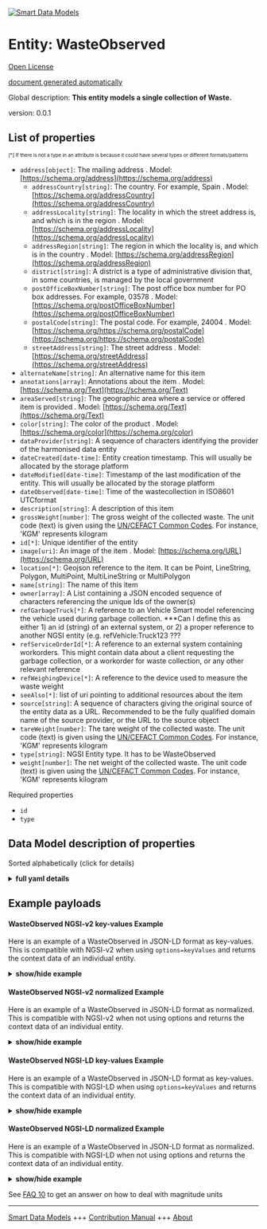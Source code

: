 <!-- 10-Header -->  
[![Smart Data Models](https://smartdatamodels.org/wp-content/uploads/2022/01/SmartDataModels_logo.png "Logo")](https://smartdatamodels.org)  
Entity: WasteObserved  
=====================<!-- /10-Header -->  
<!-- 15-License -->  
[Open License](https://github.com/smart-data-models//dataModel.WasteManagement/blob/master/WasteObserved/LICENSE.md)  
[document generated automatically](https://docs.google.com/presentation/d/e/2PACX-1vTs-Ng5dIAwkg91oTTUdt8ua7woBXhPnwavZ0FxgR8BsAI_Ek3C5q97Nd94HS8KhP-r_quD4H0fgyt3/pub?start=false&loop=false&delayms=3000#slide=id.gb715ace035_0_60)  
<!-- /15-License -->  
<!-- 20-Description -->  
Global description: **This entity models a single collection of Waste.**  
version: 0.0.1  
<!-- /20-Description -->  
<!-- 30-PropertiesList -->  

## List of properties  

<sup><sub>[*] If there is not a type in an attribute is because it could have several types or different formats/patterns</sub></sup>  
- `address[object]`: The mailing address  . Model: [https://schema.org/address](https://schema.org/address)	- `addressCountry[string]`: The country. For example, Spain  . Model: [https://schema.org/addressCountry](https://schema.org/addressCountry)  
	- `addressLocality[string]`: The locality in which the street address is, and which is in the region  . Model: [https://schema.org/addressLocality](https://schema.org/addressLocality)  
	- `addressRegion[string]`: The region in which the locality is, and which is in the country  . Model: [https://schema.org/addressRegion](https://schema.org/addressRegion)  
	- `district[string]`: A district is a type of administrative division that, in some countries, is managed by the local government    
	- `postOfficeBoxNumber[string]`: The post office box number for PO box addresses. For example, 03578  . Model: [https://schema.org/postOfficeBoxNumber](https://schema.org/postOfficeBoxNumber)  
	- `postalCode[string]`: The postal code. For example, 24004  . Model: [https://schema.org/https://schema.org/postalCode](https://schema.org/https://schema.org/postalCode)  
	- `streetAddress[string]`: The street address  . Model: [https://schema.org/streetAddress](https://schema.org/streetAddress)  
- `alternateName[string]`: An alternative name for this item  - `annotations[array]`: Annotations about the item  . Model: [https://schema.org/Text](https://schema.org/Text)- `areaServed[string]`: The geographic area where a service or offered item is provided  . Model: [https://schema.org/Text](https://schema.org/Text)- `color[string]`: The color of the product  . Model: [https://schema.org/color](https://schema.org/color)- `dataProvider[string]`: A sequence of characters identifying the provider of the harmonised data entity  - `dateCreated[date-time]`: Entity creation timestamp. This will usually be allocated by the storage platform  - `dateModified[date-time]`: Timestamp of the last modification of the entity. This will usually be allocated by the storage platform  - `dateObserved[date-time]`: Time of the wastecollection in ISO8601 UTCformat  - `description[string]`: A description of this item  - `grossWeight[number]`: The gross weight of the collected waste. The unit code (text) is given using the [UN/CEFACT Common Codes](http://wiki.goodrelations-vocabulary.org/Documentation/UN/CEFACT_Common_Codes ). For instance, 'KGM' represents kilogram  - `id[*]`: Unique identifier of the entity  - `image[uri]`: An image of the item  . Model: [https://schema.org/URL](https://schema.org/URL)- `location[*]`: Geojson reference to the item. It can be Point, LineString, Polygon, MultiPoint, MultiLineString or MultiPolygon  - `name[string]`: The name of this item  - `owner[array]`: A List containing a JSON encoded sequence of characters referencing the unique Ids of the owner(s)  - `refGarbageTruck[*]`: A reference to an Vehicle Smart model referencing the vehicle used during garbage collection. ***Can I define this as either 1) an id (string) of an external system, or 2) a proper reference to another NGSI entity (e.g. refVehicle:Truck123 ???  - `refServiceOrderId[*]`: A reference to an external system containing workorders. This might contain data about a client requesting the garbage collection, or a workorder for waste collection, or any other relevant reference  - `refWeighingDevice[*]`: A reference to the device used to measure the waste weight  - `seeAlso[*]`: list of uri pointing to additional resources about the item  - `source[string]`: A sequence of characters giving the original source of the entity data as a URL. Recommended to be the fully qualified domain name of the source provider, or the URL to the source object  - `tareWeight[number]`: The tare weight of the collected waste. The unit code (text) is given using the [UN/CEFACT Common Codes](http://wiki.goodrelations-vocabulary.org/Documentation/UN/CEFACT_Common_Codes ). For instance, 'KGM' represents kilogram  - `type[string]`: NGSI Entity type. It has to be WasteObserved  - `weight[number]`: The net weight of the collected waste. The unit code (text) is given using the [UN/CEFACT Common Codes](http://wiki.goodrelations-vocabulary.org/Documentation/UN/CEFACT_Common_Codes ). For instance, 'KGM' represents kilogram  <!-- /30-PropertiesList -->  
<!-- 35-RequiredProperties -->  
Required properties  
- `id`  - `type`  <!-- /35-RequiredProperties -->  
<!-- 40-RequiredProperties -->  
<!-- /40-RequiredProperties -->  
<!-- 50-DataModelHeader -->  
## Data Model description of properties  
Sorted alphabetically (click for details)  
<!-- /50-DataModelHeader -->  
<!-- 60-ModelYaml -->  
<details><summary><strong>full yaml details</strong></summary>    
```yaml  
WasteObserved:    
  description: This entity models a single collection of Waste.    
  properties:    
    address:    
      description: The mailing address    
      properties:    
        addressCountry:    
          description: 'The country. For example, Spain'    
          type: string    
          x-ngsi:    
            model: https://schema.org/addressCountry    
            type: Property    
        addressLocality:    
          description: 'The locality in which the street address is, and which is in the region'    
          type: string    
          x-ngsi:    
            model: https://schema.org/addressLocality    
            type: Property    
        addressRegion:    
          description: 'The region in which the locality is, and which is in the country'    
          type: string    
          x-ngsi:    
            model: https://schema.org/addressRegion    
            type: Property    
        district:    
          description: 'A district is a type of administrative division that, in some countries, is managed by the local government'    
          type: string    
          x-ngsi:    
            type: Property    
        postOfficeBoxNumber:    
          description: 'The post office box number for PO box addresses. For example, 03578'    
          type: string    
          x-ngsi:    
            model: https://schema.org/postOfficeBoxNumber    
            type: Property    
        postalCode:    
          description: 'The postal code. For example, 24004'    
          type: string    
          x-ngsi:    
            model: https://schema.org/https://schema.org/postalCode    
            type: Property    
        streetAddress:    
          description: The street address    
          type: string    
          x-ngsi:    
            model: https://schema.org/streetAddress    
            type: Property    
        streetNr:    
          description: Number identifying a specific property on a public street    
          type: string    
          x-ngsi:    
            type: Property    
      type: object    
      x-ngsi:    
        model: https://schema.org/address    
        type: Property    
    alternateName:    
      description: An alternative name for this item    
      type: string    
      x-ngsi:    
        type: Property    
    annotations:    
      description: Annotations about the item    
      items:    
        type: string    
      type: array    
      x-ngsi:    
        model: https://schema.org/Text    
        type: Property    
    areaServed:    
      description: The geographic area where a service or offered item is provided    
      type: string    
      x-ngsi:    
        model: https://schema.org/Text    
        type: Property    
    color:    
      description: The color of the product    
      type: string    
      x-ngsi:    
        model: https://schema.org/color    
        type: Property    
    dataProvider:    
      description: A sequence of characters identifying the provider of the harmonised data entity    
      type: string    
      x-ngsi:    
        type: Property    
    dateCreated:    
      description: Entity creation timestamp. This will usually be allocated by the storage platform    
      format: date-time    
      type: string    
      x-ngsi:    
        type: Property    
    dateModified:    
      description: Timestamp of the last modification of the entity. This will usually be allocated by the storage platform    
      format: date-time    
      type: string    
      x-ngsi:    
        type: Property    
    dateObserved:    
      description: Time of the wastecollection in ISO8601 UTCformat    
      format: date-time    
      type: string    
      x-ngsi:    
        type: Property    
    description:    
      description: A description of this item    
      type: string    
      x-ngsi:    
        type: Property    
    grossWeight:    
      description: 'The gross weight of the collected waste. The unit code (text) is given using the [UN/CEFACT Common Codes](http://wiki.goodrelations-vocabulary.org/Documentation/UN/CEFACT_Common_Codes ). For instance, ''KGM'' represents kilogram'    
      type: number    
      x-ngsi:    
        type: Property    
        units: ' KGM'    
    id:    
      anyOf:    
        - description: Identifier format of any NGSI entity    
          maxLength: 256    
          minLength: 1    
          pattern: ^[\w\-\.\{\}\$\+\*\[\]`|~^@!,:\\]+$    
          type: string    
          x-ngsi:    
            type: Property    
        - description: Identifier format of any NGSI entity    
          format: uri    
          type: string    
          x-ngsi:    
            type: Property    
      description: Unique identifier of the entity    
      x-ngsi:    
        type: Property    
    image:    
      description: An image of the item    
      format: uri    
      type: string    
      x-ngsi:    
        model: https://schema.org/URL    
        type: Property    
    location:    
      description: 'Geojson reference to the item. It can be Point, LineString, Polygon, MultiPoint, MultiLineString or MultiPolygon'    
      oneOf:    
        - description: Geojson reference to the item. Point    
          properties:    
            bbox:    
              items:    
                type: number    
              minItems: 4    
              type: array    
            coordinates:    
              items:    
                type: number    
              minItems: 2    
              type: array    
            type:    
              enum:    
                - Point    
              type: string    
          required:    
            - type    
            - coordinates    
          title: GeoJSON Point    
          type: object    
          x-ngsi:    
            type: GeoProperty    
        - description: Geojson reference to the item. LineString    
          properties:    
            bbox:    
              items:    
                type: number    
              minItems: 4    
              type: array    
            coordinates:    
              items:    
                items:    
                  type: number    
                minItems: 2    
                type: array    
              minItems: 2    
              type: array    
            type:    
              enum:    
                - LineString    
              type: string    
          required:    
            - type    
            - coordinates    
          title: GeoJSON LineString    
          type: object    
          x-ngsi:    
            type: GeoProperty    
        - description: Geojson reference to the item. Polygon    
          properties:    
            bbox:    
              items:    
                type: number    
              minItems: 4    
              type: array    
            coordinates:    
              items:    
                items:    
                  items:    
                    type: number    
                  minItems: 2    
                  type: array    
                minItems: 4    
                type: array    
              type: array    
            type:    
              enum:    
                - Polygon    
              type: string    
          required:    
            - type    
            - coordinates    
          title: GeoJSON Polygon    
          type: object    
          x-ngsi:    
            type: GeoProperty    
        - description: Geojson reference to the item. MultiPoint    
          properties:    
            bbox:    
              items:    
                type: number    
              minItems: 4    
              type: array    
            coordinates:    
              items:    
                items:    
                  type: number    
                minItems: 2    
                type: array    
              type: array    
            type:    
              enum:    
                - MultiPoint    
              type: string    
          required:    
            - type    
            - coordinates    
          title: GeoJSON MultiPoint    
          type: object    
          x-ngsi:    
            type: GeoProperty    
        - description: Geojson reference to the item. MultiLineString    
          properties:    
            bbox:    
              items:    
                type: number    
              minItems: 4    
              type: array    
            coordinates:    
              items:    
                items:    
                  items:    
                    type: number    
                  minItems: 2    
                  type: array    
                minItems: 2    
                type: array    
              type: array    
            type:    
              enum:    
                - MultiLineString    
              type: string    
          required:    
            - type    
            - coordinates    
          title: GeoJSON MultiLineString    
          type: object    
          x-ngsi:    
            type: GeoProperty    
        - description: Geojson reference to the item. MultiLineString    
          properties:    
            bbox:    
              items:    
                type: number    
              minItems: 4    
              type: array    
            coordinates:    
              items:    
                items:    
                  items:    
                    items:    
                      type: number    
                    minItems: 2    
                    type: array    
                  minItems: 4    
                  type: array    
                type: array    
              type: array    
            type:    
              enum:    
                - MultiPolygon    
              type: string    
          required:    
            - type    
            - coordinates    
          title: GeoJSON MultiPolygon    
          type: object    
          x-ngsi:    
            type: GeoProperty    
      x-ngsi:    
        type: GeoProperty    
    name:    
      description: The name of this item    
      type: string    
      x-ngsi:    
        type: Property    
    owner:    
      description: A List containing a JSON encoded sequence of characters referencing the unique Ids of the owner(s)    
      items:    
        anyOf:    
          - description: Identifier format of any NGSI entity    
            maxLength: 256    
            minLength: 1    
            pattern: ^[\w\-\.\{\}\$\+\*\[\]`|~^@!,:\\]+$    
            type: string    
            x-ngsi:    
              type: Property    
          - description: Identifier format of any NGSI entity    
            format: uri    
            type: string    
            x-ngsi:    
              type: Property    
        description: Unique identifier of the entity    
        x-ngsi:    
          type: Property    
      type: array    
      x-ngsi:    
        type: Property    
    refGarbageTruck:    
      anyOf:    
        - description: Identifier format of any NGSI entity    
          maxLength: 256    
          minLength: 1    
          pattern: ^[\w\-\.\{\}\$\+\*\[\]`|~^@!,:\\]+$    
          type: string    
          x-ngsi:    
            type: Property    
        - description: Identifier format of any NGSI entity    
          format: uri    
          type: string    
          x-ngsi:    
            type: Property    
      description: 'A reference to an Vehicle Smart model referencing the vehicle used during garbage collection. ***Can I define this as either 1) an id (string) of an external system, or 2) a proper reference to another NGSI entity (e.g. refVehicle:Truck123 ???'    
      x-ngsi:    
        type: Relationship    
    refServiceOrderId:    
      anyOf:    
        - description: Identifier format of any NGSI entity    
          maxLength: 256    
          minLength: 1    
          pattern: ^[\w\-\.\{\}\$\+\*\[\]`|~^@!,:\\]+$    
          type: string    
          x-ngsi:    
            type: Property    
        - description: Identifier format of any NGSI entity    
          format: uri    
          type: string    
          x-ngsi:    
            type: Property    
      description: 'A reference to an external system containing workorders. This might contain data about a client requesting the garbage collection, or a workorder for waste collection, or any other relevant reference'    
      x-ngsi:    
        type: Relationship    
    refWeighingDevice:    
      anyOf:    
        - description: Identifier format of any NGSI entity    
          maxLength: 256    
          minLength: 1    
          pattern: ^[\w\-\.\{\}\$\+\*\[\]`|~^@!,:\\]+$    
          type: string    
          x-ngsi:    
            type: Property    
        - description: Identifier format of any NGSI entity    
          format: uri    
          type: string    
          x-ngsi:    
            type: Property    
      description: A reference to the device used to measure the waste weight    
      x-ngsi:    
        type: Relationship    
    seeAlso:    
      description: list of uri pointing to additional resources about the item    
      oneOf:    
        - items:    
            format: uri    
            type: string    
          minItems: 1    
          type: array    
        - format: uri    
          type: string    
      x-ngsi:    
        type: Property    
    source:    
      description: 'A sequence of characters giving the original source of the entity data as a URL. Recommended to be the fully qualified domain name of the source provider, or the URL to the source object'    
      type: string    
      x-ngsi:    
        type: Property    
    tareWeight:    
      description: 'The tare weight of the collected waste. The unit code (text) is given using the [UN/CEFACT Common Codes](http://wiki.goodrelations-vocabulary.org/Documentation/UN/CEFACT_Common_Codes ). For instance, ''KGM'' represents kilogram'    
      type: number    
      x-ngsi:    
        type: Property    
        units: ' KGM'    
    type:    
      description: NGSI Entity type. It has to be WasteObserved    
      enum:    
        - WasteObserved    
      type: string    
      x-ngsi:    
        type: Property    
    weight:    
      description: 'The net weight of the collected waste. The unit code (text) is given using the [UN/CEFACT Common Codes](http://wiki.goodrelations-vocabulary.org/Documentation/UN/CEFACT_Common_Codes ). For instance, ''KGM'' represents kilogram'    
      type: number    
      x-ngsi:    
        type: Property    
        units: ' KGM'    
  required:    
    - id    
    - type    
  type: object    
  x-derived-from: ""    
  x-disclaimer: 'Redistribution and use in source and binary forms, with or without modification, are permitted  provided that the license conditions are met. Copyleft (c) 2022 Contributors to Smart Data Models Program'    
  x-license-url: https://github.com/smart-data-models/dataModel.WasteManagement/blob/master/WasteObserved/LICENSE.md    
  x-model-schema: https://smart-data-models.github.io/dataModel.WasteManagement/WasteObserved/schema.json    
  x-model-tags: ""    
  x-version: 0.0.1    
```  
</details>    
<!-- /60-ModelYaml -->  
<!-- 70-MiddleNotes -->  
<!-- /70-MiddleNotes -->  
<!-- 80-Examples -->  
## Example payloads    
#### WasteObserved NGSI-v2 key-values Example    
Here is an example of a WasteObserved in JSON-LD format as key-values. This is compatible with NGSI-v2 when  using `options=keyValues` and returns the context data of an individual entity.  
<details><summary><strong>show/hide example</strong></summary>    
```json  
{  
  "id": "ngsi-ld:WasteObserved:001",  
  "type": "WasteObserved",  
  "tareWeight": 2.0,  
  "address": {  
    "addressCountry": "BE",  
    "postalCode": "2018",  
    "streetAddress": "Lange Kievitstraat n\u00b070"  
  },  
  "dateObserved": "2022-10-19T14:57:39.000Z",  
  "grossWeight": 8.85,  
  "location": {  
      "coordinates": [  
          4.421732917,  
          51.21301073  
        ],  
      "type": "Point"  
    },  
  "refServiceOrderId": "ngsi-ld:WorkOrder1234",  
    "weight": 6.85  
}  
```  
</details>  
#### WasteObserved NGSI-v2 normalized Example    
Here is an example of a WasteObserved in JSON-LD format as normalized. This is compatible with NGSI-v2 when not using options and returns the context data of an individual entity.  
<details><summary><strong>show/hide example</strong></summary>    
```json  
{  
	"id": "WasteObserved:<uuid of Observer>",  
	"type": "WasteObserved",  
	"location": {  
		"type": "geo:json",  
		"value": {  
			"type": "Point",  
			"coordinates": [  
				4.421732917,  
				51.21301073  
			]  
		},  
		"metadata": {  
			"timestamp": {  
				"type": "DateTime",  
				"value": "2022-10-19T14:57:39.000Z"  
			}  
		}  
	},  
	"address": {  
		"type": "PostalAddress",  
		"value": {  
			"postalCode": "2018",  
			"streetAddress": "Lange Kievitstraat n°70",  
			"addressCountry": "BE"  
		},  
		"metadata": {  
			"timestamp": {  
				"type": "DateTime",  
				"value": "2022-10-19T14:57:39.000Z"  
			}  
		}  
	},  
	"dateObserved": {  
		"type": "DateTime",  
		"value": "2022-10-19T14:57:39.000Z",  
		"metadata": {}  
	},  
	"weight": {  
		"type": "Number",  
		"value": 6.85,  
		"metadata": {  
			"UnitCode": {  
				"type": "string",  
				"value": "KGM"  
			}  
		}  
	},  
	"grossWeight": {  
		"type": "Number",  
		"value": 8.85,  
		"metadata": {  
			"UnitCode": {  
				"type": "string",  
				"value": "KGM"  
			}  
		}  
	},  
	"tareWeight": {  
		"type": "Number",  
		"value": 2.0,  
		"metadata": {  
			"UnitCode": {  
				"type": "string",  
				"value": "KGM"  
			}  
		}  
	},  
	"refServiceOrderId": {  
		"type": "Relationship",  
		"value": "ngsi-ld:WorkOrder1234"  
	}  
}  
```  
</details>  
#### WasteObserved NGSI-LD key-values Example    
Here is an example of a WasteObserved in JSON-LD format as key-values. This is compatible with NGSI-LD when  using `options=keyValues` and returns the context data of an individual entity.  
<details><summary><strong>show/hide example</strong></summary>    
```json  
{  
  "id": "ngsi-ld:WasteObserved:001",  
  "type": "WasteObserved",  
  "tareWeight": 2.0,  
  "address": {  
    "addressCountry": "BE",  
    "postalCode": "2018",  
    "streetAddress": "Lange Kievitstraat n\u00b070"  
  },  
  "dateObserved": "2022-10-19T14:57:39.000Z",  
  "grossWeight": 8.85,  
  "location": {  
      "coordinates": [  
          4.421732917,  
          51.21301073  
        ],  
      "type": "Point"  
    },  
  "refServiceOrderId": "ngsi-ld:WorkOrder1234",  
    "weight": 6.85,  
  "@context": [  
    "https://raw.githubusercontent.com/smart-data-models/dataModel.WasteManagement/master/context.jsonld"  
  ]  
}  
```  
</details>  
#### WasteObserved NGSI-LD normalized Example    
Here is an example of a WasteObserved in JSON-LD format as normalized. This is compatible with NGSI-LD when not using options and returns the context data of an individual entity.  
<details><summary><strong>show/hide example</strong></summary>    
```json  
{  
  "id": "urn:ngsi-ld:WasteObserved:0001",  
  "type": "WasteObserved",  
  "location": {  
    "type": "GeoProperty",  
    "value": {  
      "type": "Point",  
      "coordinates": [  
        4.421732917,  
        51.21301073  
      ]  
    }  
  },  
  "address": {  
    "type": "Property",  
    "value": {  
      "postalCode": "2018",  
      "streetAddress": "Lange Kievitstraat nÂ°70",  
      "addressCountry": "BE"  
    }  
  },  
  "dateObserved": {  
    "type": "Property",  
    "value": {  
      "@type": "DateTime",  
      "@value": "2022-10-19T14:57:39.000Z"  
    }  
  },  
  "weight": {  
    "type": "Property",  
    "value": 6.85  
  },  
  "grossWeight": {  
    "type": "Property",  
    "value": 8.85  
  },  
  "tareWeight": {  
    "type": "Property",  
    "value": 2.0  
  },  
  "refServiceOrderId": {  
    "type": "Relationship",  
    "object": "urn:ngsi-ld:ngsi-ld:WorkOrder1234"  
  },  
  "@context": [  
    "https://raw.githubusercontent.com/smart-data-models/dataModel.WasteManagement/master/context.jsonld"  
  ]  
}  
```  
</details><!-- /80-Examples -->  
<!-- 90-FooterNotes -->  
<!-- /90-FooterNotes -->  
<!-- 95-Units -->  
See [FAQ 10](https://smartdatamodels.org/index.php/faqs/) to get an answer on how to deal with magnitude units  
<!-- /95-Units -->  
<!-- 97-LastFooter -->  
---  
[Smart Data Models](https://smartdatamodels.org) +++ [Contribution Manual](https://bit.ly/contribution_manual) +++ [About](https://bit.ly/Introduction_SDM)<!-- /97-LastFooter -->  
